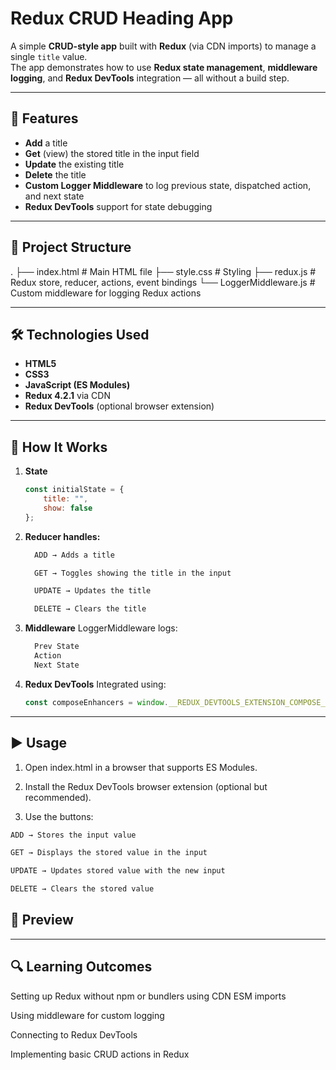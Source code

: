 # Redux CRUD Heading App

A simple **CRUD-style app** built with **Redux** (via CDN imports) to manage a single `title` value.  
The app demonstrates how to use **Redux state management**, **middleware logging**, and **Redux DevTools** integration — all without a build step.

---

## 🚀 Features
- **Add** a title
- **Get** (view) the stored title in the input field
- **Update** the existing title
- **Delete** the title
- **Custom Logger Middleware** to log previous state, dispatched action, and next state
- **Redux DevTools** support for state debugging

---

## 📂 Project Structure
.
├── index.html # Main HTML file
├── style.css # Styling
├── redux.js # Redux store, reducer, actions, event bindings
└── LoggerMiddleware.js # Custom middleware for logging Redux actions


---

## 🛠️ Technologies Used
- **HTML5**
- **CSS3**
- **JavaScript (ES Modules)**
- **Redux 4.2.1** via CDN
- **Redux DevTools** (optional browser extension)

---

## 📖 How It Works
1. **State**  
   ```js
   const initialState = {
       title: "",
       show: false
   };
   ```

2. **Reducer handles:**
    ```cmd
      ADD → Adds a title
    
      GET → Toggles showing the title in the input
    
      UPDATE → Updates the title
    
      DELETE → Clears the title
    ```

3. **Middleware**
    LoggerMiddleware logs:
    
    ```cmd
      Prev State
      Action
      Next State
    ```


4. **Redux DevTools**
    Integrated using:
   ```js
   const composeEnhancers = window.__REDUX_DEVTOOLS_EXTENSION_COMPOSE__ || compose;
   ```
---

## ▶️ Usage
1. Open index.html in a browser that supports ES Modules.

2. Install the Redux DevTools browser extension (optional but recommended).

3. Use the buttons:
```cmd
ADD → Stores the input value

GET → Displays the stored value in the input

UPDATE → Updates stored value with the new input

DELETE → Clears the stored value
```
## 📸 Preview

---

## 🔍 Learning Outcomes
Setting up Redux without npm or bundlers using CDN ESM imports

Using middleware for custom logging

Connecting to Redux DevTools

Implementing basic CRUD actions in Redux


